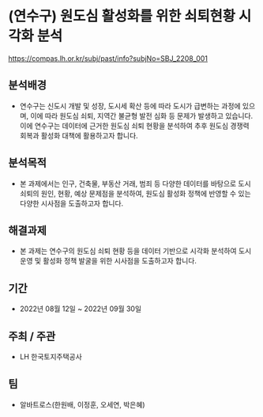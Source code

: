 # (연수구) 원도심 활성화를 위한 쇠퇴현황 시각화 분석

https://compas.lh.or.kr/subj/past/info?subjNo=SBJ_2208_001

## 분석배경
* 연수구는 신도시 개발 및 성장, 도시세 확산 등에 따라 도시가 급변하는 과정에 있으며, 이에 따라 원도심 쇠퇴, 지역간 불균형 발전 심화 등 문제가 발생하고 있습니다. 이에 연수구는 데이터에 근거한 원도심 쇠퇴 현황을 분석하여 추후 원도심 경쟁력 회복과 활성화 대책에 활용하고자 합니다.

## 분석목적
* 본 과제에서는 인구, 건축물, 부동산 거래, 범죄 등 다양한 데이터를 바탕으로 도시쇠퇴의 원인, 현황, 예상 문제점을 분석하여, 원도심 활성화 정책에 반영할 수 있는 다양한 시사점을 도출하고자 합니다.

## 해결과제
* 본 과제는 연수구의 원도심 쇠퇴 현황 등을 데이터 기반으로 시각화 분석하여 도시 운영 및 활성화 정책 발굴을 위한 시사점을 도출하고자 합니다.

## 기간
* 2022년 08월 12일 ~ 2022년 09월 30일

## 주최 / 주관
* LH 한국토지주택공사

## 팀
* 알바트로스(한원배, 이정훈, 오세연, 박은혜)
